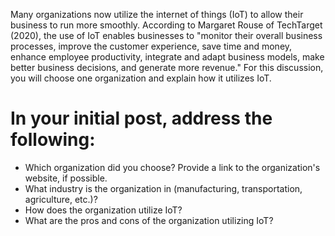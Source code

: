Many organizations now utilize the internet of things (IoT) to allow their business to run more smoothly. According to Margaret Rouse of TechTarget (2020), the use of IoT enables businesses to "monitor their overall business processes, improve the customer experience, save time and money, enhance employee productivity, integrate and adapt business models, make better business decisions, and generate more revenue." For this discussion, you will choose one organization and explain how it utilizes IoT.

# In your initial post, address the following:

- Which organization did you choose? Provide a link to the organization's website, if possible.
- What industry is the organization in (manufacturing, transportation, agriculture, etc.)?
- How does the organization utilize IoT?
- What are the pros and cons of the organization utilizing IoT?




